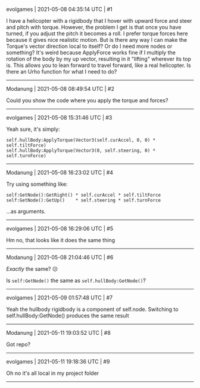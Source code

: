evolgames | 2021-05-08 04:35:14 UTC | #1

I have a helicopter with a rigidbody that I hover with upward force and steer and pitch with torque. However, the problem I get is that once you have turned, if you adjust the pitch it becomes a roll. I prefer torque forces here because it gives nice realistic motion. But is there any way I can make the Torque's vector direction local to itself? Or do I need more nodes or something?
It's weird because ApplyForce works fine if I multiply the rotation of the body by my up vector, resulting in it "lifting" wherever its top is. This allows you to lean forward to travel forward, like a real helicopter. Is there an Urho function for what I need to do?

-------------------------

Modanung | 2021-05-08 08:49:54 UTC | #2

Could you show the code where you apply the torque and forces?

-------------------------

evolgames | 2021-05-08 15:31:46 UTC | #3

Yeah sure, it's simply:
```
self.hullBody:ApplyTorque(Vector3(self.curAccel, 0, 0) * self.tiltForce)
self.hullBody:ApplyTorque(Vector3(0, self.steering, 0) * self.turnForce)
```

-------------------------

Modanung | 2021-05-08 16:23:02 UTC | #4

Try using something like:
```
self:GetNode():GetRight() * self.curAccel * self.tiltForce
self:GetNode():GetUp()    * self.steering * self.turnForce
```
...as arguments.

-------------------------

evolgames | 2021-05-08 16:29:06 UTC | #5

Hm no, that looks like it does the same thing

-------------------------

Modanung | 2021-05-08 21:04:46 UTC | #6

*Exactly* the same? :confused:

Is  `self:GetNode()` the same as `self.hullBody:GetNode()`?

-------------------------

evolgames | 2021-05-09 01:57:48 UTC | #7

Yeah the hullbody rigidbody is a component of self.node. Switching to self.hullBody:GetNode() produces the same result

-------------------------

Modanung | 2021-05-11 19:03:52 UTC | #8

Got repo?<super></super>

-------------------------

evolgames | 2021-05-11 19:18:36 UTC | #9

Oh no it's all local in my project folder

-------------------------


